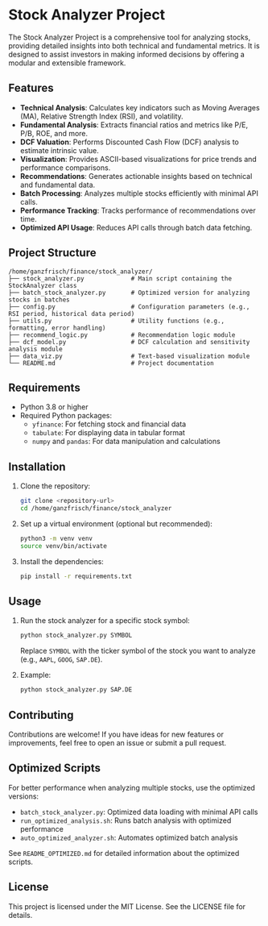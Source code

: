 # Stock Analyzer Project

The Stock Analyzer Project is a comprehensive tool for analyzing stocks, providing detailed insights into both technical and fundamental metrics. It is designed to assist investors in making informed decisions by offering a modular and extensible framework.

## Features

- **Technical Analysis**: Calculates key indicators such as Moving Averages (MA), Relative Strength Index (RSI), and volatility.
- **Fundamental Analysis**: Extracts financial ratios and metrics like P/E, P/B, ROE, and more.
- **DCF Valuation**: Performs Discounted Cash Flow (DCF) analysis to estimate intrinsic value.
- **Visualization**: Provides ASCII-based visualizations for price trends and performance comparisons.
- **Recommendations**: Generates actionable insights based on technical and fundamental data.
- **Batch Processing**: Analyzes multiple stocks efficiently with minimal API calls.
- **Performance Tracking**: Tracks performance of recommendations over time.
- **Optimized API Usage**: Reduces API calls through batch data fetching.

## Project Structure

```
/home/ganzfrisch/finance/stock_analyzer/
├── stock_analyzer.py             # Main script containing the StockAnalyzer class
├── batch_stock_analyzer.py       # Optimized version for analyzing stocks in batches
├── config.py                     # Configuration parameters (e.g., RSI period, historical data period)
├── utils.py                      # Utility functions (e.g., formatting, error handling)
├── recommend_logic.py            # Recommendation logic module
├── dcf_model.py                  # DCF calculation and sensitivity analysis module
├── data_viz.py                   # Text-based visualization module
└── README.md                     # Project documentation
```

## Requirements

- Python 3.8 or higher
- Required Python packages:
  - `yfinance`: For fetching stock and financial data
  - `tabulate`: For displaying data in tabular format
  - `numpy` and `pandas`: For data manipulation and calculations

## Installation

1. Clone the repository:
   ```bash
   git clone <repository-url>
   cd /home/ganzfrisch/finance/stock_analyzer
   ```

2. Set up a virtual environment (optional but recommended):
   ```bash
   python3 -m venv venv
   source venv/bin/activate
   ```

3. Install the dependencies:
   ```bash
   pip install -r requirements.txt
   ```

## Usage

1. Run the stock analyzer for a specific stock symbol:
   ```bash
   python stock_analyzer.py SYMBOL
   ```
   Replace `SYMBOL` with the ticker symbol of the stock you want to analyze (e.g., `AAPL`, `GOOG`, `SAP.DE`).

2. Example:
   ```bash
   python stock_analyzer.py SAP.DE
   ```

## Contributing

Contributions are welcome! If you have ideas for new features or improvements, feel free to open an issue or submit a pull request.

## Optimized Scripts

For better performance when analyzing multiple stocks, use the optimized versions:

- `batch_stock_analyzer.py`: Optimized data loading with minimal API calls
- `run_optimized_analysis.sh`: Runs batch analysis with optimized performance
- `auto_optimized_analyzer.sh`: Automates optimized batch analysis

See `README_OPTIMIZED.md` for detailed information about the optimized scripts.

## License

This project is licensed under the MIT License. See the LICENSE file for details.
